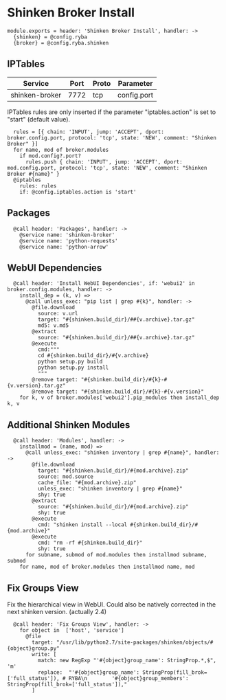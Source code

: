 
# Shinken Broker Install

    module.exports = header: 'Shinken Broker Install', handler: ->
      {shinken} = @config.ryba
      {broker} = @config.ryba.shinken

## IPTables

| Service           | Port  | Proto | Parameter       |
|-------------------|-------|-------|-----------------|
|  shinken-broker   | 7772  |  tcp  |   config.port   |

IPTables rules are only inserted if the parameter "iptables.action" is set to
"start" (default value).

      rules = [{ chain: 'INPUT', jump: 'ACCEPT', dport: broker.config.port, protocol: 'tcp', state: 'NEW', comment: "Shinken Broker" }]
      for name, mod of broker.modules
        if mod.config?.port?
          rules.push { chain: 'INPUT', jump: 'ACCEPT', dport: mod.config.port, protocol: 'tcp', state: 'NEW', comment: "Shinken Broker #{name}" }
      @iptables
        rules: rules
        if: @config.iptables.action is 'start'

## Packages

      @call header: 'Packages', handler: ->
        @service name: 'shinken-broker'
        @service name: 'python-requests'
        @service name: 'python-arrow'

## WebUI Dependencies

      @call header: 'Install WebUI Dependencies', if: 'webui2' in broker.config.modules, handler: ->
        install_dep = (k, v) => 
          @call unless_exec: "pip list | grep #{k}", handler: ->
            @file.download
              source: v.url
              target: "#{shinken.build_dir}/##{v.archive}.tar.gz"
              md5: v.md5
            @extract
              source: "#{shinken.build_dir}/##{v.archive}.tar.gz"
            @execute
              cmd:"""
              cd #{shinken.build_dir}/#{v.archive}
              python setup.py build
              python setup.py install
              """
            @remove target: "#{shinken.build_dir}/#{k}-#{v.version}.tar.gz"
            @remove target: "#{shinken.build_dir}/#{k}-#{v.version}"
        for k, v of broker.modules['webui2'].pip_modules then install_dep k, v

## Additional Shinken Modules

      @call header: 'Modules', handler: ->
        installmod = (name, mod) =>
          @call unless_exec: "shinken inventory | grep #{name}", handler: ->
            @file.download
              target: "#{shinken.build_dir}/#{mod.archive}.zip"
              source: mod.source
              cache_file: "#{mod.archive}.zip"
              unless_exec: "shinken inventory | grep #{name}"
              shy: true
            @extract
              source: "#{shinken.build_dir}/#{mod.archive}.zip"
              shy: true
            @execute
              cmd: "shinken install --local #{shinken.build_dir}/#{mod.archive}"
            @execute
              cmd: "rm -rf #{shinken.build_dir}"
              shy: true
          for subname, submod of mod.modules then installmod subname, submod
        for name, mod of broker.modules then installmod name, mod

## Fix Groups View

Fix the hierarchical view in WebUI.
Could also be natively corrected in the next shinken version. (actually 2.4)

      @call header: 'Fix Groups View', handler: ->
        for object in  ['host', 'service']
          @file
            target: "/usr/lib/python2.7/site-packages/shinken/objects/#{object}group.py"
            write: [
              match: new RegExp "'#{object}group_name': StringProp.*,$", 'm'
              replace:  "'#{object}group_name': StringProp(fill_brok=['full_status']), # RYBA\n        '#{object}group_members': StringProp(fill_brok=['full_status']),"
            ]
